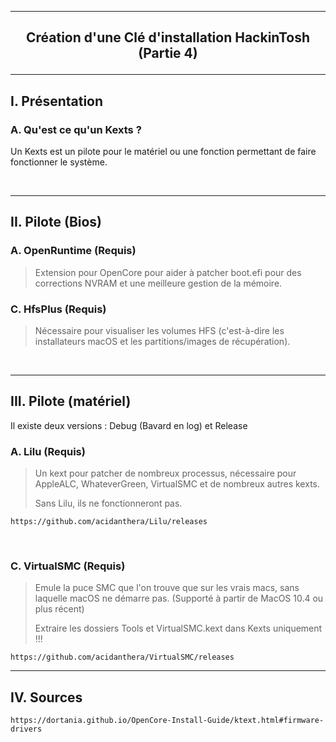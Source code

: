 --------------------------------------------------------------------------------------------------------------------------
## <p align='center'> Création d'une Clé d'installation HackinTosh (Partie 4) </p>

--------------------------------------------------------------------------------------------------------------------------
## I. Présentation
### A. Qu'est ce qu'un Kexts ?
Un Kexts est un pilote pour le matériel ou une fonction permettant de faire fonctionner le système.


<br />

--------------------------------------------------------------------------------------------------------------------------
## II. Pilote (Bios)
### A. OpenRuntime (Requis)
> Extension pour OpenCore pour aider à patcher boot.efi pour des corrections NVRAM et une meilleure gestion de la mémoire.

### C. HfsPlus (Requis)
> Nécessaire pour visualiser les volumes HFS (c'est-à-dire les installateurs macOS et les partitions/images de récupération).

<br />

--------------------------------------------------------------------------------------------------------------------------
## III. Pilote (matériel)
Il existe deux versions : Debug (Bavard en log) et Release 

### A. Lilu (Requis)
> Un kext pour patcher de nombreux processus, nécessaire pour AppleALC, WhateverGreen, VirtualSMC et de nombreux autres kexts.
>
> Sans Lilu, ils ne fonctionneront pas.
```
https://github.com/acidanthera/Lilu/releases
```

<br />

### C. VirtualSMC (Requis)
> Emule la puce SMC que l'on trouve que sur les vrais macs, sans laquelle macOS ne démarre pas. (Supporté à partir de MacOS 10.4 ou plus récent)
>
> 
> Extraire les dossiers Tools et VirtualSMC.kext dans Kexts uniquement !!!
```
https://github.com/acidanthera/VirtualSMC/releases
```




--------------------------------------------------------------------------------------------------------------------------
## IV. Sources
```
https://dortania.github.io/OpenCore-Install-Guide/ktext.html#firmware-drivers
```
